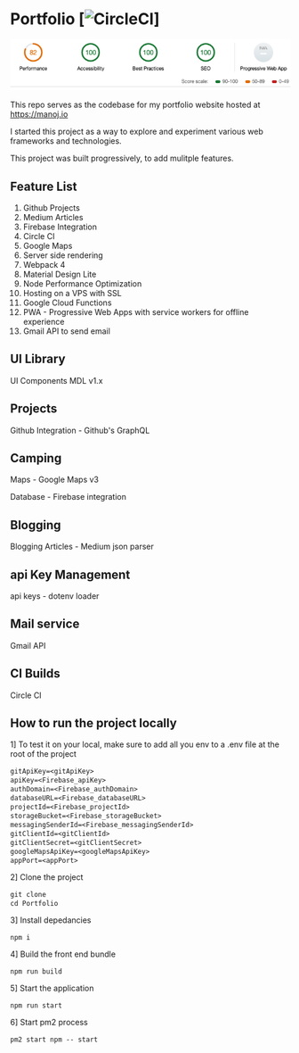 # Portfolio  [![CircleCI](https://img.shields.io/circleci/build/github/ManojkumarMuralidharan/Portfolio/master.svg?style=for-the-badge)]

![Lighthouse Audit status](https://github.com/ManojkumarMuralidharan/Portfolio/blob/master/lighthouse/results/Status.png)

This repo serves as the codebase for my portfolio website hosted at https://manoj.io

I started this project as a way to explore and experiment various web frameworks and technologies.

This project was built progressively, to add mulitple features.

## Feature List
1. Github Projects
2. Medium Articles
3. Firebase Integration
4. Circle CI
5. Google Maps
6. Server side rendering
7. Webpack 4
8. Material Design Lite 
9. Node Performance Optimization
10. Hosting on a VPS with SSL
11. Google Cloud Functions 
12. PWA - Progressive Web Apps with service workers for offline experience
13. Gmail API to send email



## UI Library 
UI Components MDL v1.x

## Projects 
Github Integration - Github's GraphQL

## Camping
Maps  - Google Maps v3

Database - Firebase integration

## Blogging
Blogging Articles - Medium json parser

## api Key Management
api keys - dotenv loader

## Mail service
Gmail API

## CI Builds
Circle CI

## How to run the project locally

1] To test it on your local, make sure to add all you env to a .env file at the root of the project
```
gitApiKey=<gitApiKey>
apiKey=<Firebase_apiKey>
authDomain=<Firebase_authDomain>
databaseURL=<Firebase_databaseURL>
projectId=<Firebase_projectId>
storageBucket=<Firebase_storageBucket>
messagingSenderId=<Firebase_messagingSenderId>
gitClientId=<gitClientId>
gitClientSecret=<gitClientSecret>
googleMapsApiKey=<googleMapsApiKey>
appPort=<appPort>
```

2] Clone the project
```
git clone 
cd Portfolio
```

3] Install depedancies
```
npm i
```

4] Build the front end bundle
```
npm run build
```

5] Start the application
```
npm run start
```

6] Start pm2 process
```
pm2 start npm -- start
```
